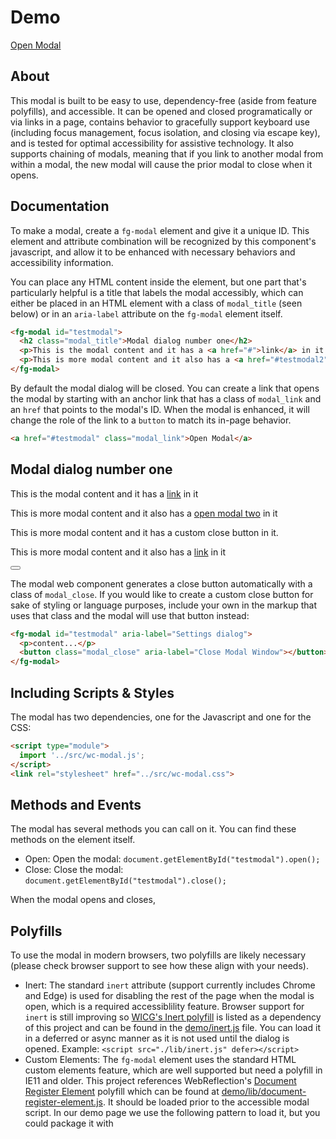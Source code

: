 ---
---

  <script src="https://unpkg.com/@webcomponents/webcomponentsjs@2.2.10/webcomponents-bundle.js" defer></script>
  <script src="https://unpkg.com/@webcomponents/webcomponentsjs@2.2.10/custom-elements-es5-adapter.js" defer></script>
 
<script src="../src/wc-modal.js" defer></script>
<script src="./lib/inert.js" defer></script>
<link rel="stylesheet" href="../src/wc-modal.css">


# Demo

<a href="#testmodal" class="modal_link">Open Modal</a>

## About

This modal is built to be easy to use, dependency-free (aside from feature polyfills), and accessible. It can be opened and closed programatically or via links in a page, contains behavior to gracefully support keyboard use (including focus management, focus isolation, and closing via escape key), and is tested for optimal accessibility for assistive technology. It also supports chaining of modals, meaning that if you link to another modal from within a modal, the new modal will cause the prior modal to close when it opens. 



## Documentation

To make a modal, create a `fg-modal` element and give it a unique ID. This element and attribute combination will be recognized by this component's javascript, and allow it to be enhanced with necessary behaviors and accessibility information.

You can place any HTML content inside the element, but one part that's particularly helpful is a title that labels the modal accessibly, which can either be placed in an HTML element with a class of `modal_title` (seen below) or in an `aria-label` attribute on the `fg-modal` element itself. 


```html
<fg-modal id="testmodal">
  <h2 class="modal_title">Modal dialog number one</h2>
  <p>This is the modal content and it has a <a href="#">link</a> in it </p>
  <p>This is more modal content and it also has a <a href="#testmodal2" class="modal_link">open modal two</a> in it </p>
</fg-modal>
```

By default the modal dialog will be closed. You can create a link that opens the modal by starting with an anchor link that has a class of `modal_link` and an `href` that points to the modal's ID. When the modal is enhanced, it will change the role of the link to a `button` to match its in-page behavior. 

```html
<a href="#testmodal" class="modal_link">Open Modal</a>
```


<fg-modal id="testmodal">
  <h2 class="modal_title">Modal dialog number one</h2>
  <p>This is the modal content and it has a <a href="#">link</a> in it </p>
  <p>This is more modal content and it also has a <a href="#testmodal2" class="modal_link">open modal two</a> in it </p>
</fg-modal>


<fg-modal id="testmodal2" aria-label="Modal dialog number two">
  <p>This is more modal content and it has a custom close button in it. </p>
  <p>This is more modal content and it also has a <a href="#">link</a> in it </p>
  <button class="modal_close" aria-label="Close Modal Window"></button>
</fg-modal>

The modal web component generates a close button automatically with a class of `modal_close`. If you would like to create a custom close button for sake of styling or language purposes, include your own in the markup that uses that class and the modal will use that button instead:

```html
<fg-modal id="testmodal" aria-label="Settings dialog">
  <p>content...</p>
  <button class="modal_close" aria-label="Close Modal Window"></button>
</fg-modal>
```

## Including Scripts &amp; Styles

The modal has two dependencies, one for the Javascript and one for the CSS:

```html
<script type="module">
  import '../src/wc-modal.js';
</script>
<link rel="stylesheet" href="../src/wc-modal.css">
```


## Methods and Events

The modal has several methods you can call on it. You can find these methods on the element itself. 

- Open: Open the modal: `document.getElementById("testmodal").open();`
- Close: Close the modal: `document.getElementById("testmodal").close();`

When the modal opens and closes, 

## Polyfills

To use the modal in modern browsers, two polyfills are likely necessary (please check browser support to see how these align with your needs). 

- Inert: The standard `inert` attribute (support currently includes Chrome and Edge) is used for disabling the rest of the page when the modal is open, which is a required accessiblility feature. Browser support for `inert` is still improving so [WICG's Inert polyfill](https://github.com/WICG/inert) is listed as a dependency of this project and can be found in the [demo/inert.js](demo/inert.js) file. You can load it in a deferred or async manner as it is not used until the dialog is opened. Example: `<script src="./lib/inert.js" defer></script>`
- Custom Elements: The `fg-modal` element uses the standard HTML custom elements feature, which are well supported but need a polyfill in IE11 and older. This project references WebReflection's [Document Register Element](https://github.com/WebReflection/document-register-element) polyfill which can be found at [demo/lib/document-register-element.js](demo/lib/document-register-element.js). It should be loaded prior to the accessible modal script. In our demo page we use the following pattern to load it, but you could package it with <script>this.customElements||document.write('<script src=".demo/lib/document-register-element.js"><\x2fscript>');</script>
```

